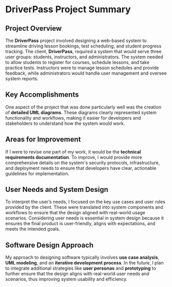 # DriverPass Project Summary

## Project Overview
The **DriverPass** project involved designing a web-based system to streamline driving lesson bookings, test scheduling, and student progress tracking. The client, **DriverPass**, required a system that would serve three user groups: students, instructors, and administrators. The system needed to allow students to register for courses, schedule lessons, and take practice tests. Instructors were to manage lesson schedules and provide feedback, while administrators would handle user management and oversee system reports.

## Key Accomplishments
One aspect of the project that was done particularly well was the creation of **detailed UML diagrams**. These diagrams clearly represented system functionality and workflows, making it easier for developers and stakeholders to understand how the system would work.

## Areas for Improvement
If I were to revise one part of my work, it would be the **technical requirements documentation**. To improve, I would provide more comprehensive details on the system's security protocols, infrastructure, and deployment needs to ensure that developers have clear, actionable guidelines for implementation.

## User Needs and System Design
To interpret the user’s needs, I focused on the key use cases and user roles provided by the client. These were translated into system components and workflows to ensure that the design aligned with real-world usage scenarios. Considering user needs is essential in system design because it ensures the final product is user-friendly, aligns with expectations, and meets the intended goals.

## Software Design Approach
My approach to designing software typically involves **use case analysis**, **UML modeling**, and an **iterative development process**. In the future, I plan to integrate additional strategies like **user personas** and **prototyping** to further ensure that the design aligns with real-world user needs and scenarios, thus improving system usability and efficiency.
